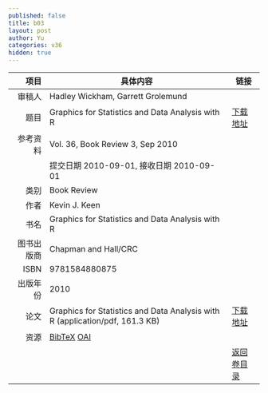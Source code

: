 ```yaml
---
published: false
title: b03
layout: post
author: Yu
categories: v36
hidden: true
---
```


| 项目 | 具体内容 | 链接 |
|---:|---|---|
| 审稿人 | Hadley  Wickham, Garrett Grolemund| |
| 题目 |Graphics for Statistics and Data Analysis with R | [下载地址](http://www.jstatsoft.org/v36/b03/paper) |
| 参考资料 |Vol. 36, Book Review 3, Sep 2010 | |
| | 提交日期 2010-09-01, 接收日期 2010-09-01| | 
| 类别 | Book Review| |
| 作者 | Kevin J. Keen| |
| 书名| Graphics for Statistics and Data Analysis with R| |
| 图书出版商 | Chapman and Hall/CRC| |
| ISBN | 9781584880875| |
| 出版年份 | 2010| |
| 论文 | Graphics for Statistics and Data Analysis with R  (application/pdf, 161.3 KB)| [下载地址](http://www.jstatsoft.org/v36/b03/paper) |
| 资源 | [BibTeX](http://www.jstatsoft.org/v36/b03/bibtex) [OAI](http://www.jstatsoft.org/oai?verb=GetRecord&identifier=oai.jstatsoft/v36/b03&prefix=oai_dc)| |
| |  | [返回卷目录]({{site.baseurl}}/volume/v36.html) |